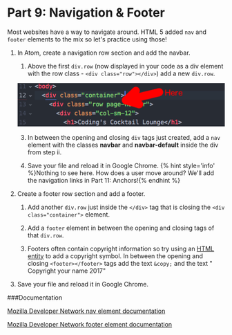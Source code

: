 # Part 9: Navigation & Footer

Most websites have a way to navigate around.  HTML 5 added `nav` and `footer` elements to the mix so let's practice using those!

1. In Atom, create a navigation row section and add the navbar.
    
    1. Above the first `div.row` (now displayed in your code as a div element with the row class - `<div class="row"></div>`) add a new `div.row`.
    
    ![](/assets/navLocation.png)
    
    3. In between the opening and closing `div` tags just created, add a `nav` element with the classes **navbar** and **navbar-default** inside the div from step ii.
    
    4. Save your file and reload it in Google Chrome.
    {% hint style='info' %}Nothing to see here. How does a user move around? We'll add the navigation links in Part 11: Anchors!{% endhint %}
    
2. Create a footer row section and add a footer.  

    1. Add another `div.row` just inside the `</div>` tag that is closing the `<div class="container">` element.
    
    3. Add a `footer` element in between the opening and closing tags of that `div.row`.

    4. Footers often contain copyright information so try using an [HTML entity](http://www.w3schools.com/html/html_entities.asp) to add a copyright symbol. In between the opening and closing `<footer></footer>` tags add the text `&copy;` and the text " Copyright your name 2017"

3. Save your file and reload it in Google Chrome.

###Documentation

[Mozilla Developer Network nav element documentation](https://developer.mozilla.org/en-US/docs/Web/HTML/Element/nav)

[Mozilla Developer Network footer element documentation](https://developer.mozilla.org/en-US/docs/Web/HTML/Element/footer)



